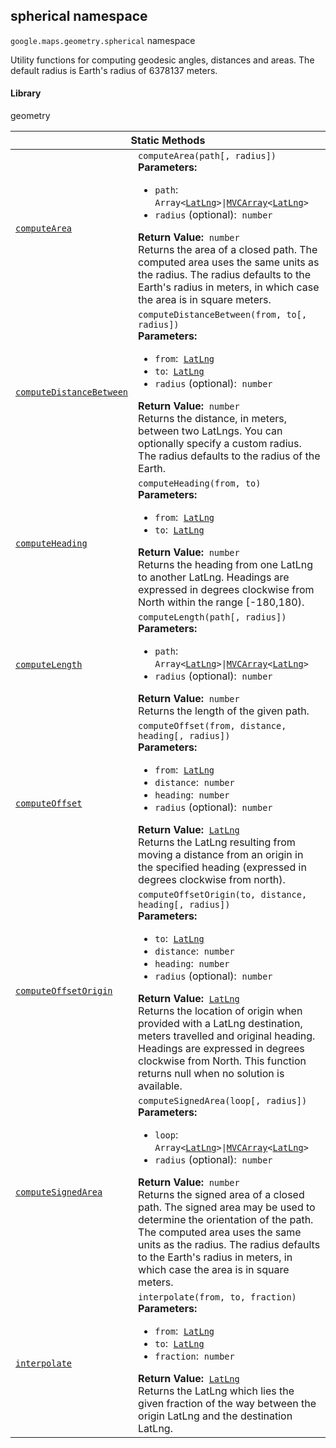 
<h2 id="spherical">spherical namespace</h2>
<p>
<code><span itemprop="path">google.maps.geometry</span>.<span itemprop="name">spherical</span></code>
namespace
</p>
<p>Utility functions for computing geodesic angles, distances and areas. The default radius is Earth's radius of 6378137 meters.</p>
<h4>Library</h4>
<p>geometry</p>
<div class="devsite-table-wrapper"><table class="methods responsive" summary="namespace spherical - Static Methods">
<thead>
<tr><th colspan="2">Static Methods</th>
</tr></thead>
<tbody>
<tr id="spherical.computeArea">
<td itemprop="property"><code><a class="secret-link" href="#spherical.computeArea"><span>computeArea</span></a></code></td>
<td><div><code>computeArea(path[, radius])</code></div>
<div class="desc"><strong>Parameters:</strong>&nbsp; <ul>
<li><code>path</code>:&nbsp; <code>Array&lt;<a href="LatLng.md">LatLng</a>&gt;|<a href="MVCArray.md">MVCArray</a>&lt;<a href="LatLng.md">LatLng</a>&gt;</code></li>
<li><code>radius</code> (optional):&nbsp; <code>number</code></li>
</ul></div>
<div class="desc"><strong>Return Value:</strong>&nbsp; <code>number</code></div>
<div class="desc">Returns the area of a closed path. The computed area uses the same units as the radius. The radius defaults to the Earth's radius in meters, in which case the area is in square meters.</div></td>
</tr>
<tr id="spherical.computeDistanceBetween">
<td itemprop="property"><code><a class="secret-link" href="#spherical.computeDistanceBetween"><span>computeDistanceBetween</span></a></code></td>
<td><div><code>computeDistanceBetween(from, to[, radius])</code></div>
<div class="desc"><strong>Parameters:</strong>&nbsp; <ul>
<li><code>from</code>:&nbsp; <code><a href="LatLng.md">LatLng</a></code></li>
<li><code>to</code>:&nbsp; <code><a href="LatLng.md">LatLng</a></code></li>
<li><code>radius</code> (optional):&nbsp; <code>number</code></li>
</ul></div>
<div class="desc"><strong>Return Value:</strong>&nbsp; <code>number</code></div>
<div class="desc">Returns the distance, in meters, between two LatLngs. You can optionally specify a custom radius. The radius defaults to the radius of the Earth.</div></td>
</tr>
<tr id="spherical.computeHeading">
<td itemprop="property"><code><a class="secret-link" href="#spherical.computeHeading"><span>computeHeading</span></a></code></td>
<td><div><code>computeHeading(from, to)</code></div>
<div class="desc"><strong>Parameters:</strong>&nbsp; <ul>
<li><code>from</code>:&nbsp; <code><a href="LatLng.md">LatLng</a></code></li>
<li><code>to</code>:&nbsp; <code><a href="LatLng.md">LatLng</a></code></li>
</ul></div>
<div class="desc"><strong>Return Value:</strong>&nbsp; <code>number</code></div>
<div class="desc">Returns the heading from one LatLng to another LatLng. Headings are expressed in degrees clockwise from North within the range [-180,180).</div></td>
</tr>
<tr id="spherical.computeLength">
<td itemprop="property"><code><a class="secret-link" href="#spherical.computeLength"><span>computeLength</span></a></code></td>
<td><div><code>computeLength(path[, radius])</code></div>
<div class="desc"><strong>Parameters:</strong>&nbsp; <ul>
<li><code>path</code>:&nbsp; <code>Array&lt;<a href="LatLng.md">LatLng</a>&gt;|<a href="MVCArray.md">MVCArray</a>&lt;<a href="LatLng.md">LatLng</a>&gt;</code></li>
<li><code>radius</code> (optional):&nbsp; <code>number</code></li>
</ul></div>
<div class="desc"><strong>Return Value:</strong>&nbsp; <code>number</code></div>
<div class="desc">Returns the length of the given path.</div></td>
</tr>
<tr id="spherical.computeOffset">
<td itemprop="property"><code><a class="secret-link" href="#spherical.computeOffset"><span>computeOffset</span></a></code></td>
<td><div><code>computeOffset(from, distance, heading[, radius])</code></div>
<div class="desc"><strong>Parameters:</strong>&nbsp; <ul>
<li><code>from</code>:&nbsp; <code><a href="LatLng.md">LatLng</a></code></li>
<li><code>distance</code>:&nbsp; <code>number</code></li>
<li><code>heading</code>:&nbsp; <code>number</code></li>
<li><code>radius</code> (optional):&nbsp; <code>number</code></li>
</ul></div>
<div class="desc"><strong>Return Value:</strong>&nbsp; <code><a href="LatLng.md">LatLng</a></code></div>
<div class="desc">Returns the LatLng resulting from moving a distance from an origin in the specified heading (expressed in degrees clockwise from north).</div></td>
</tr>
<tr id="spherical.computeOffsetOrigin">
<td itemprop="property"><code><a class="secret-link" href="#spherical.computeOffsetOrigin"><span>computeOffsetOrigin</span></a></code></td>
<td><div><code>computeOffsetOrigin(to, distance, heading[, radius])</code></div>
<div class="desc"><strong>Parameters:</strong>&nbsp; <ul>
<li><code>to</code>:&nbsp; <code><a href="LatLng.md">LatLng</a></code></li>
<li><code>distance</code>:&nbsp; <code>number</code></li>
<li><code>heading</code>:&nbsp; <code>number</code></li>
<li><code>radius</code> (optional):&nbsp; <code>number</code></li>
</ul></div>
<div class="desc"><strong>Return Value:</strong>&nbsp; <code><a href="LatLng.md">LatLng</a></code></div>
<div class="desc">Returns the location of origin when provided with a LatLng destination, meters travelled and original heading. Headings are expressed in degrees clockwise from North. This function returns null when no solution is available.</div></td>
</tr>
<tr id="spherical.computeSignedArea">
<td itemprop="property"><code><a class="secret-link" href="#spherical.computeSignedArea"><span>computeSignedArea</span></a></code></td>
<td><div><code>computeSignedArea(loop[, radius])</code></div>
<div class="desc"><strong>Parameters:</strong>&nbsp; <ul>
<li><code>loop</code>:&nbsp; <code>Array&lt;<a href="LatLng.md">LatLng</a>&gt;|<a href="MVCArray.md">MVCArray</a>&lt;<a href="LatLng.md">LatLng</a>&gt;</code></li>
<li><code>radius</code> (optional):&nbsp; <code>number</code></li>
</ul></div>
<div class="desc"><strong>Return Value:</strong>&nbsp; <code>number</code></div>
<div class="desc">Returns the signed area of a closed path. The signed area may be used to determine the orientation of the path. The computed area uses the same units as the radius. The radius defaults to the Earth's radius in meters, in which case the area is in square meters.</div></td>
</tr>
<tr id="spherical.interpolate">
<td itemprop="property"><code><a class="secret-link" href="#spherical.interpolate"><span>interpolate</span></a></code></td>
<td><div><code>interpolate(from, to, fraction)</code></div>
<div class="desc"><strong>Parameters:</strong>&nbsp; <ul>
<li><code>from</code>:&nbsp; <code><a href="LatLng.md">LatLng</a></code></li>
<li><code>to</code>:&nbsp; <code><a href="LatLng.md">LatLng</a></code></li>
<li><code>fraction</code>:&nbsp; <code>number</code></li>
</ul></div>
<div class="desc"><strong>Return Value:</strong>&nbsp; <code><a href="LatLng.md">LatLng</a></code></div>
<div class="desc">Returns the LatLng which lies the given fraction of the way between the origin LatLng and the destination LatLng.</div></td>
</tr>
</tbody>
</table></div>
<script src="replace_links.js"></script>
